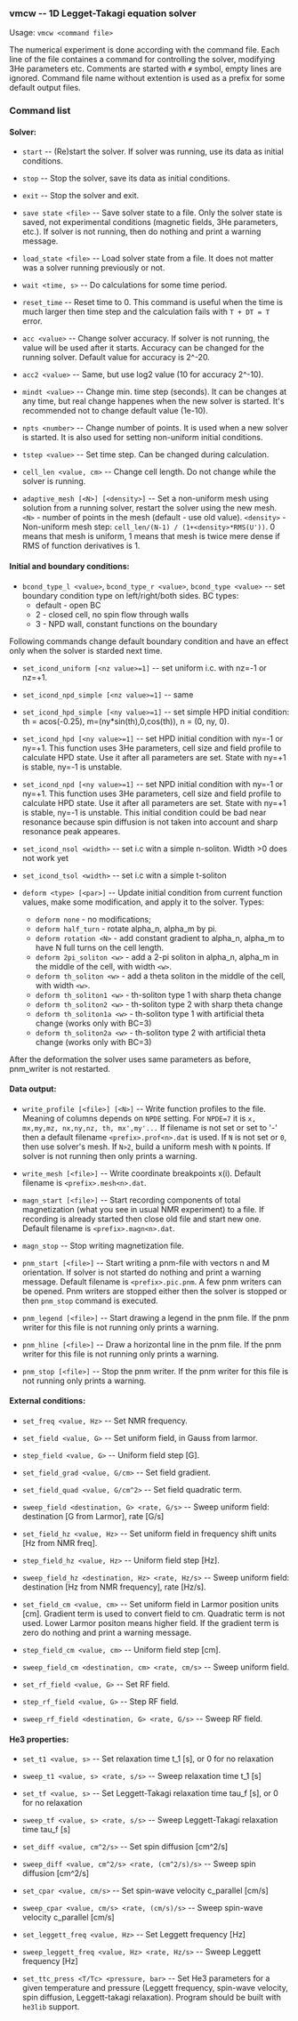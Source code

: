 ### vmcw -- 1D Legget-Takagi equation solver

Usage: `vmcw <command file>`

The numerical experiment is done according with the command file. Each
line of the file containes a command for controlling the solver,
modifying 3He parameters etc. Comments are started with `#` symbol,
empty lines are ignored. Command file name without extention is used as a prefix
for some default output files.

### Command list

#### Solver:

* `start` -- (Re)start the solver. If solver was running, use its data as
initial conditions.

* `stop` -- Stop the solver, save its data as
initial conditions.

* `exit` -- Stop the solver and exit.

* `save state <file>` -- Save solver state to a file. Only the solver
state is saved, not experimental conditions (magnetic fields, 3He
parameters, etc.). If solver is not running, then do nothing and print
a warning message.

* `load_state <file>` -- Load solver state from a file. It does not matter
was a solver running previously or not.

* `wait <time, s>` -- Do calculations for some time period.

* `reset_time` -- Reset time to 0. This command is useful
when the time is much larger then time step and the calculation fails
with `T + DT = T` error.

* `acc <value>` -- Change solver accuracy. If solver is not running,
the value will be used after it starts. Accuracy can be changed for
the running solver. Default value for accuracy is 2^-20.

* `acc2 <value>` -- Same, but use log2 value (10 for accuracy 2^-10).

* `mindt <value>` -- Change min. time step (seconds). It can be changes
at any time, but real change happenes when the new solver is started.
It's recommended not to change default value (1e-10).

* `npts <number>` -- Change number of points. It is used when a new solver
is started. It is also used for setting non-uniform initial conditions.

* `tstep <value>` -- Set time step. Can be changed during calculation.

* `cell_len <value, cm>` -- Change cell length. Do not change while
the solver is running.

* `adaptive_mesh [<N>] [<density>]` -- Set a non-uniform mesh using
solution from a running solver, restart the solver using the new mesh.
`<N>` - number of points in the mesh (default - use old value).
`<density>` - Non-uniform mesh step: `cell_len/(N-1) / (1+<density>*RMS(U'))`.
0 means that mesh is uniform,  1 means that mesh is twice mere dense if
RMS of function derivatives is 1.

#### Initial and boundary conditions:

* `bcond_type_l <value>`, `bcond_type_r <value>`, `bcond_type <value>` --
  set boundary condition type on left/right/both sides.
  BC types:
  * default - open BC
  * 2 - closed cell, no spin flow through walls
  * 3 - NPD wall, constant functions on the boundary

Following commands change default boundary condition and have an effect
only when the solver is starded next time.

* `set_icond_uniform [<nz value>=1]` -- set uniform i.c. with nz=-1 or nz=+1.
* `set_icond_npd_simple [<nz value>=1]` -- same

* `set_icond_hpd_simple [<ny value>=1]` -- set simple HPD initial
condition: th = acos(-0.25), m=(ny*sin(th),0,cos(th)), n = (0, ny, 0).

* `set_icond_hpd [<ny value>=1]` -- set HPD initial condition with ny=-1
or ny=+1. This function uses 3He parameters, cell size and field profile
to calculate HPD state. Use it after all parameters are set. State with
ny=+1 is stable, ny=-1 is unstable.

* `set_icond_npd [<ny value>=1]` -- set NPD initial condition with ny=-1
or ny=+1. This function uses 3He parameters, cell size and field profile
to calculate HPD state. Use it after all parameters are set. State with
ny=+1 is stable, ny=-1 is unstable. This initial condition
could be bad near resonance because spin diffusion is not taken into account
and sharp resonance peak appeares.


* `set_icond_nsol <width>` -- set i.c witn a simple n-soliton. Width >0 does not work yet
* `set_icond_tsol <width>` -- set i.c witn a simple t-soliton

* `deform <type> [<par>]` -- Update initial condition from current
function values, make some modification, and apply it to the solver. Types:

  * `deform none` - no modifications;
  * `deform half_turn` - rotate alpha_n, alpha_m by pi.
  * `deform rotation <N>` - add constant gradient to alpha_n, alpha_m
    to have N full turns on the cell length.
  * `deform 2pi_soliton <w>` - add a 2-pi soliton in alpha_n, alpha_m
    in the middle of the cell, with width `<w>`.
  * `deform th_soliton <w>` - add a theta soliton in the middle
    of the cell, with width `<w>`.
  * `deform th_soliton1 <w>` - th-soliton type 1 with sharp theta change
  * `deform th_soliton2 <w>` - th-soliton type 2 with sharp theta change
  * `deform th_soliton1a <w>` - th-soliton type 1 with artificial theta change (works only with BC=3)
  * `deform th_soliton2a <w>` - th-soliton type 2 with artificial theta change (works only with BC=3)

After the deformation the solver uses same parameters as before,
pnm_writer is not restarted.

#### Data output:

* `write_profile [<file>] [<N>]` -- Write function profiles to the file.
Meaning of columns depends on `NPDE` setting. For `NPDE=7` it is `x,
mx,my,mz, nx,ny,nz, th, mx',my'...` If filename is not set or set to '-'
then a default filename `<prefix>.prof<n>.dat` is used. If `N` is not set
or `0`, then use solver's mesh. If `N>2`, build a uniform mesh with `N`
points. If solver is not running then only prints a warning.

* `write_mesh [<file>]` -- Write coordinate breakpoints x(i).
Default filename is `<prefix>.mesh<n>.dat`.

* `magn_start [<file>]` -- Start recording components of total
magnetization (what you see in usual NMR experiment) to a file. If
recording is already started then close old file and start new one.
Default filename is `<prefix>.magn<n>.dat`.

* `magn_stop` -- Stop writing magnetization file.

* `pnm_start [<file>]` -- Start writing a pnm-file with vectors n and M
orientation. If solver is not started do nothing and print a warning
message. Default filename is `<prefix>.pic.pnm`. A few pnm writers
can be opened. Pnm writers are stopped either then the solver is stopped
or then `pnm_stop` command is executed.

* `pnm_legend [<file>]` -- Start drawing a legend in the pnm file.
If the pnm writer for this file is not running only prints a warning.

* `pnm_hline [<file>]` -- Draw a horizontal line in the pnm file.
If the pnm writer for this file is not running only prints a warning.

* `pnm_stop [<file>]` -- Stop the pnm writer. If the pnm writer for this
file is not running only prints a warning.


#### External conditions:

* `set_freq <value, Hz>` -- Set NMR frequency.

* `set_field <value, G>` -- Set uniform field, in Gauss from larmor.

* `step_field <value, G>` -- Uniform field step [G].

* `set_field_grad <value, G/cm>` -- Set field gradient.

* `set_field_quad <value, G/cm^2>` -- Set field quadratic term.

* `sweep_field <destination, G> <rate, G/s>` -- Sweep uniform field:
destination [G from Larmor], rate [G/s]

* `set_field_hz <value, Hz>` --  Set uniform field in frequency shift
units [Hz from NMR freq].

* `step_field_hz <value, Hz>` -- Uniform field step [Hz].

* `sweep_field_hz <destination, Hz> <rate, Hz/s>` -- Sweep uniform field:
destination [Hz from NMR frequency], rate [Hz/s].

* `set_field_cm <value, cm>` -- Set uniform field in Larmor position
units [cm]. Gradient term is used to convert field to cm. Quadratic term
is not used. Lower Larmor positon means higher field. If the gradient
term is zero do nothing and print a warning message.

* `step_field_cm <value, cm>` -- Uniform field step [cm].

* `sweep_field_cm <destination, cm> <rate, cm/s>` -- Sweep uniform field.

* `set_rf_field <value, G>` -- Set RF field.

* `step_rf_field <value, G>` -- Step RF field.

* `sweep_rf_field <destination, G> <rate, G/s>` -- Sweep RF field.

#### He3 properties:

* `set_t1 <value, s>`   -- Set relaxation time t_1 [s], or 0 for no relaxation
* `sweep_t1 <value, s> <rate, s/s>` -- Sweep relaxation time t_1 [s]
* `set_tf <value, s>`   -- Set Leggett-Takagi relaxation time tau_f [s], or 0 for no relaxation
* `sweep_tf <value, s> <rate, s/s>` -- Sweep Leggett-Takagi relaxation time tau_f [s]
* `set_diff <value, cm^2/s>` -- Set spin diffusion [cm^2/s]
* `sweep_diff <value, cm^2/s> <rate, (cm^2/s)/s>` -- Sweep spin diffusion [cm^2/s]
* `set_cpar <value, cm/s>` -- Set  spin-wave velocity c_parallel [cm/s]
* `sweep_cpar <value, cm/s> <rate, (cm/s)/s>` -- Sweep spin-wave velocity c_parallel [cm/s]
* `set_leggett_freq <value, Hz>` -- Set Leggett frequency [Hz]
* `sweep_leggett_freq <value, Hz> <rate, Hz/s>` -- Sweep Leggett frequency [Hz]

* `set_ttc_press <T/Tc> <pressure, bar>` -- Set He3 parameters for a
given temperature and pressure (Leggett frequency, spin-wave velocity, spin diffusion, Leggett-takagi relaxation).
Program should be built with `he3lib` support.

